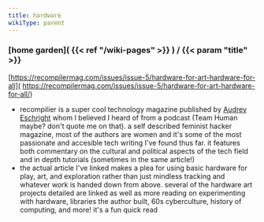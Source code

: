 ```yaml
---
title: hardware
wikiType: parent
---
```

### [home garden]( {{< ref "/wiki-pages" >}} ) / {{< param "title" >}}

[https://recompilermag.com/issues/issue-5/hardware-for-art-hardware-for-all](
https://recompilermag.com/issues/issue-5/hardware-for-art-hardware-for-all/)
- recompilier is a super cool technology magazine published by [Audrey Eschright](http://lifeofaudrey.com/) whom I 
believed I heard of from a podcast (Team Human maybe? don't quote me on that). a self described feminist hacker
magazine, most of the authors are women and it's some of the most passionate and accesible tech writing I've found 
thus far. it features both commentary on the cultural and political aspects of the tech field and in depth tutorials
(sometimes in the same article!)
- the actual article I've linked makes a plea for using basic hardware for play, art, and exploration 
rather than just mindless tracking and whatever work is handed down from above. several of the hardware art projects
detailed are linked as well as more reading on experimenting with hardware, libraries the author built, 60s 
cyberculture, history of computing, and more! it's a fun quick read
